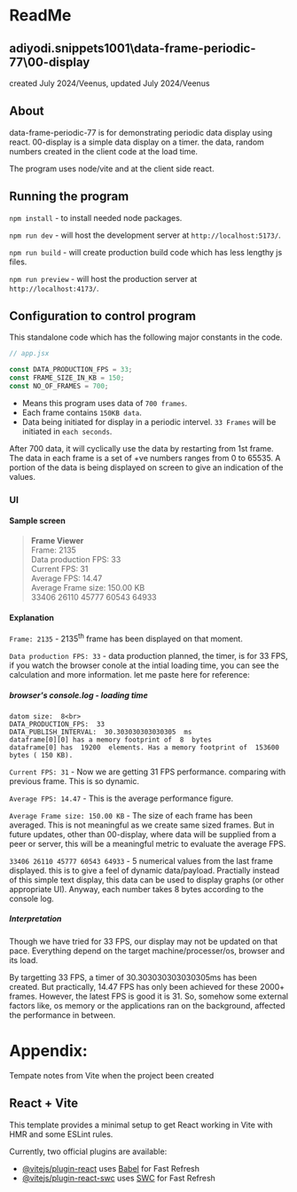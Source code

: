 # ReadMe
## adiyodi.snippets1001\data-frame-periodic-77\00-display
created July 2024/Veenus, updated July 2024/Veenus
## About
data-frame-periodic-77 is for demonstrating periodic data display using react. 
00-display is a simple data display on a timer. the data, random numbers created in the client code at the load time. 

The program uses node/vite and at the client side react.

## Running the program
`npm install` - to install needed node packages.

`npm run dev` - will host the development server at `http://localhost:5173/`. 

`npm run build` - will create production build code which has less lengthy js files. 

`npm run preview` - will host the production server at `http://localhost:4173/`. 

## Configuration to control program
This standalone code which has the following major constants in the code.


```js
// app.jsx

const DATA_PRODUCTION_FPS = 33;
const FRAME_SIZE_IN_KB = 150;
const NO_OF_FRAMES = 700;
```

* Means this program uses data of `700 frames`.
* Each frame contains `150KB data`. 
* Data being initiated for display in a periodic intervel. `33 Frames` will be initiated in `each seconds`. 


After 700 data, it will cyclically use the data by restarting from 1st frame. 
The data in each frame is a set of +ve numbers ranges from 0 to 65535. A portion of the data is being displayed on screen to give an indication of the values.

### UI 
#### Sample screen
>**Frame Viewer**<br>
Frame: 2135<br>
Data production FPS: 33<br>
Current FPS: 31<br>
Average FPS: 14.47<br>
Average Frame size: 150.00 KB<br>
33406 26110 45777 60543 64933<br>

#### Explanation

`Frame: 2135` - 2135<sup>th</sup> frame has been displayed on that moment.

`Data production FPS: 33` - data production planned, the timer, is for 33 FPS, if you watch the browser conole at the intial loading time, you can see the calculation and more information. let me paste here for reference:
##### browser's console.log - loading time
``` 
datom size:  8<br>
DATA_PRODUCTION_FPS:  33
DATA_PUBLISH_INTERVAL:  30.303030303030305  ms
dataframe[0][0] has a memory footprint of  8  bytes
dataframe[0] has  19200  elements. Has a memory footprint of  153600  bytes ( 150 KB).
```
`Current FPS: 31` - Now we are getting 31 FPS performance. comparing with previous frame. This is so dynamic.

`Average FPS: 14.47` - This is the average performance figure.

`Average Frame size: 150.00 KB` - The size of each frame has been averaged. This is not meaningful as we create same sized frames. But in future updates, other than 00-display, where data will be supplied from a peer or server, this will be a meaningful metric to evaluate the average FPS. 

`33406 26110 45777 60543 64933` - 5 numerical values from the last frame displayed. this is to give a feel of dynamic data/payload. Practially instead of this simple text display, this data can be used to display graphs (or other appropriate UI). Anyway, each number takes 8 bytes according to the console log. 

##### Interpretation

Though we have tried for 33 FPS, our display may not be updated on that pace. Everything depend on the target machine/processer/os, browser and its load.

By targetting 33 FPS, a timer of 30.303030303030305ms has been created. But practically, 14.47 FPS has only been achieved for these 2000+ frames. However, the latest FPS is good it is 31. So, somehow some external factors like, os memory or the applications ran on the background, affected the performance in between.




# Appendix: 
Tempate notes from Vite when the project been created
## React + Vite

This template provides a minimal setup to get React working in Vite with HMR and some ESLint rules.

Currently, two official plugins are available:

- [@vitejs/plugin-react](https://github.com/vitejs/vite-plugin-react/blob/main/packages/plugin-react/README.md) uses [Babel](https://babeljs.io/) for Fast Refresh
- [@vitejs/plugin-react-swc](https://github.com/vitejs/vite-plugin-react-swc) uses [SWC](https://swc.rs/) for Fast Refresh
